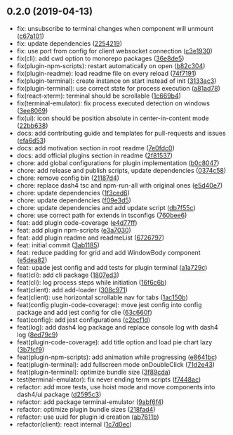 ## 0.2.0 (2019-04-13)

* fix: unsubscribe to terminal changes when component will unmount ([c67a101](https://github.com/smollweide/dash4/commit/c67a101))
* fix: update dependencies ([2254219](https://github.com/smollweide/dash4/commit/2254219))
* fix: use port from config for client websocket connection ([c3e1930](https://github.com/smollweide/dash4/commit/c3e1930))
* fix(cli): add cwd option to monorepo packages ([36e8de5](https://github.com/smollweide/dash4/commit/36e8de5))
* fix(plugin-npm-scripts): restart automatically on open ([b82c304](https://github.com/smollweide/dash4/commit/b82c304))
* fix(plugin-readme): load readme file on every reload ([74f7191](https://github.com/smollweide/dash4/commit/74f7191))
* fix(plugin-terminal): create instance on start instead of init ([3133ac3](https://github.com/smollweide/dash4/commit/3133ac3))
* fix(plugin-terminal): use correct state for process execution ([a81ad78](https://github.com/smollweide/dash4/commit/a81ad78))
* fix(react-xterm): terminal should be scrollable ([1c669b4](https://github.com/smollweide/dash4/commit/1c669b4))
* fix(terminal-emulator): fix process executed detection on windows ([3ee8069](https://github.com/smollweide/dash4/commit/3ee8069))
* fix(ui): icon should be position absolute in center-in-content mode ([22bb638](https://github.com/smollweide/dash4/commit/22bb638))
* docs: add contributing guide and templates for pull-requests and issues ([efa6d53](https://github.com/smollweide/dash4/commit/efa6d53))
* docs: add motivation section in root readme ([7e0fdc0](https://github.com/smollweide/dash4/commit/7e0fdc0))
* docs: add official plugins section in readme ([2f81537](https://github.com/smollweide/dash4/commit/2f81537))
* chore: add global configurations for plugin implementation ([b0c8047](https://github.com/smollweide/dash4/commit/b0c8047))
* chore: add release and publish scripts, update dependencies ([0374c58](https://github.com/smollweide/dash4/commit/0374c58))
* chore: remove config bin ([21187d4](https://github.com/smollweide/dash4/commit/21187d4))
* chore: replace dash4 tsc and npm-run-all with original ones ([e5d40e7](https://github.com/smollweide/dash4/commit/e5d40e7))
* chore: update dependencies ([1f3ced6](https://github.com/smollweide/dash4/commit/1f3ced6))
* chore: update dependencies ([f09e3d5](https://github.com/smollweide/dash4/commit/f09e3d5))
* chore: update dependencies and add update script ([db7f55c](https://github.com/smollweide/dash4/commit/db7f55c))
* chore: use correct path for extends in tsconfigs ([760bee6](https://github.com/smollweide/dash4/commit/760bee6))
* feat: add plugin code-coverage ([e4d77ff](https://github.com/smollweide/dash4/commit/e4d77ff))
* feat: add plugin npm-scripts ([e3a7030](https://github.com/smollweide/dash4/commit/e3a7030))
* feat: add plugin readme and readmeList ([6726797](https://github.com/smollweide/dash4/commit/6726797))
* feat: initial commit ([3ab1185](https://github.com/smollweide/dash4/commit/3ab1185))
* feat: reduce padding for grid and add WindowBody component ([e5dea82](https://github.com/smollweide/dash4/commit/e5dea82))
* feat: upade jest config and add tests for plugin terminal ([a1a729c](https://github.com/smollweide/dash4/commit/a1a729c))
* feat(cli): add cli package ([1807ed3](https://github.com/smollweide/dash4/commit/1807ed3))
* feat(cli): log process steps while initiation ([16f6c6b](https://github.com/smollweide/dash4/commit/16f6c6b))
* feat(client): add add-loader ([308c971](https://github.com/smollweide/dash4/commit/308c971))
* feat(client): use horizontal scrollable nav for tabs ([1ac150b](https://github.com/smollweide/dash4/commit/1ac150b))
* feat(config plugin-code-coverage): move jest config into config package and add jest config for clie ([63c660f](https://github.com/smollweide/dash4/commit/63c660f))
* feat(config): add jest configurations ([c2bcf1d](https://github.com/smollweide/dash4/commit/c2bcf1d))
* feat(log): add dash4 log package and replace console log with dash4 log ([8ed79c9](https://github.com/smollweide/dash4/commit/8ed79c9))
* feat(plugin-code-coverage): add title option and load pie chart lazy ([3b7fcf9](https://github.com/smollweide/dash4/commit/3b7fcf9))
* feat(plugin-npm-scripts): add animation while progressing ([e8641bc](https://github.com/smollweide/dash4/commit/e8641bc))
* feat(plugin-terminal): add fullscreen mode onDoubleClick ([71d2e43](https://github.com/smollweide/dash4/commit/71d2e43))
* feat(plugin-terminal): optimize bundle size ([3f89cda](https://github.com/smollweide/dash4/commit/3f89cda))
* test(terminal-emulator): fix never ending term scripts ([f7448ac](https://github.com/smollweide/dash4/commit/f7448ac))
* refactor: add more tests, use hoist mode and move components into dash4/ui package ([d2595c3](https://github.com/smollweide/dash4/commit/d2595c3))
* refactor: add package terminal-emulator ([9abf6f4](https://github.com/smollweide/dash4/commit/9abf6f4))
* refactor: optimize plugin bundle sizes ([218fad4](https://github.com/smollweide/dash4/commit/218fad4))
* refactor: use uuid for plugin id creation ([ab7611b](https://github.com/smollweide/dash4/commit/ab7611b))
* refactor(client): react internal ([1c7d0ec](https://github.com/smollweide/dash4/commit/1c7d0ec))





